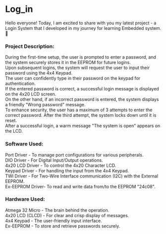 # Log_in
Hello everyone! Today, I am excited to share with you my latest project - a Login System that I developed in my journey for learning Embedded system. 🚀

<h3> Project Description:</h3>

During the first-time setup, the user is prompted to enter a password, and the system securely stores it in the EEPROM for future logins.  
Upon subsequent logins, the system will request the user to input their password using the 4x4 Keypad.  
The user can confidently type in their password on the keypad for authentication.  
If the entered password is correct, a successful login message is displayed on the 4x20 LCD screen.  
On the other hand, if an incorrect password is entered, the system displays a friendly "Wrong password" message.  
To enhance security, the user has a maximum of 3 attempts to enter the correct password. After the third attempt, the system locks down until it is reset.  
After a successful login, a warm message "The system is open" appears on the LCD.  

<h3> Software Used:</h3>

Port Driver     - To manage port configurations for various peripherals.  
DIO Driver      - For Digital Input/Output operations.  
4x20 LCD Driver - To control the 4x20 Character LCD.  
Keypad Driver   - For handling the input from the 4x4 Keypad.  
TWI Driver      - For Two-Wire Interface communication (I2C) with the External EEPROM.  
Ex-EEPROM Driver- To read and write data from/to the EEPROM "24c08".  

<h3> Hardware Used:</h3>

Atmega 32 Micro - The brain behind the operation.  
4x20 LCD (CLCD) - For clear and crisp display of messages.  
4x4 Keypad      - The user-friendly input interface.  
Ex-EEPROM       - To store and retrieve passwords securely.  




